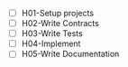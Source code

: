 - [ ] H01-Setup projects
- [ ] H02-Write Contracts
- [ ] H03-Write Tests
- [ ] H04-Implement
- [ ] H05-Write Documentation
